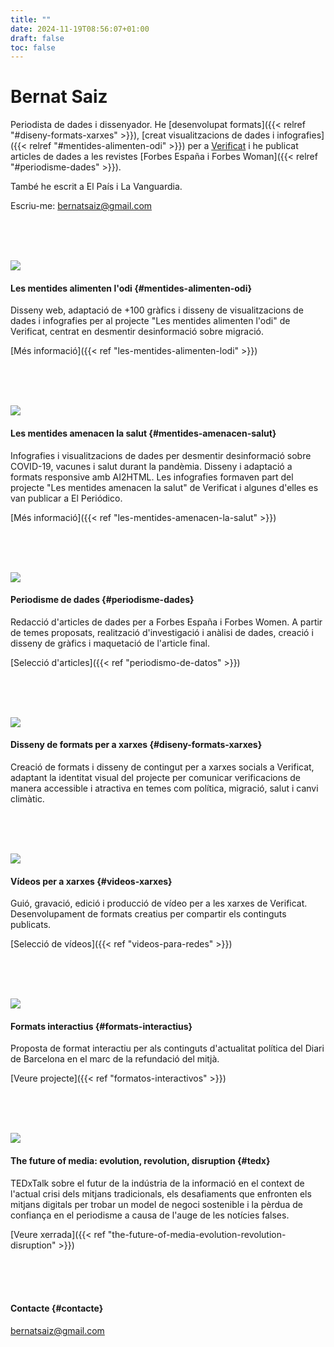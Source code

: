 ```yaml
---
title: ""
date: 2024-11-19T08:56:07+01:00
draft: false
toc: false
---
```


# Bernat Saiz

Periodista de dades i dissenyador. He [desenvolupat formats]({{< relref "#diseny-formats-xarxes" >}}), [creat visualitzacions de dades i infografies]({{< relref "#mentides-alimenten-odi" >}}) per a [Verificat](https://www.verificat.cat/) i he publicat articles de dades a les revistes [Forbes España i Forbes Woman]({{< relref "#periodisme-dades" >}}).

També he escrit a El País i La Vanguardia.

Escriu-me: [bernatsaiz@gmail.com](mailto:bernatsaiz@gmail.com)

<br><br><br>

![](/en/les-mentides-alimenten-lodi/images/1.png)

#### Les mentides alimenten l'odi {#mentides-alimenten-odi}

Disseny web, adaptació de +100 gràfics i disseny de visualitzacions de dades i infografies per al projecte "Les mentides alimenten l'odi" de Verificat, centrat en desmentir desinformació sobre migració.

[Més informació]({{< ref "les-mentides-alimenten-lodi" >}})

<br><br><br>

![](/en/les-mentides-amenacen-la-salut/images/1.png)

#### Les mentides amenacen la salut {#mentides-amenacen-salut}

Infografies i visualitzacions de dades per desmentir desinformació sobre COVID-19, vacunes i salut durant la pandèmia. Disseny i adaptació a formats responsive amb AI2HTML. Les infografies formaven part del projecte "Les mentides amenacen la salut" de Verificat i algunes d'elles es van publicar a El Periódico.

[Més informació]({{< ref "les-mentides-amenacen-la-salut" >}})

<br><br><br>

![](/en/periodismo-de-datos/images/0.png)

#### Periodisme de dades {#periodisme-dades}

Redacció d'articles de dades per a Forbes España i Forbes Women. A partir de temes proposats, realització d'investigació i anàlisi de dades, creació i disseny de gràfics i maquetació de l'article final.

[Selecció d'articles]({{< ref "periodismo-de-datos" >}})

<br><br><br>

![](/en/diseño-de-formatos-para-redes/images/1.png)

#### Disseny de formats per a xarxes {#diseny-formats-xarxes}

Creació de formats i disseny de contingut per a xarxes socials a Verificat, adaptant la identitat visual del projecte per comunicar verificacions de manera accessible i atractiva en temes com política, migració, salut i canvi climàtic.

<br><br><br>

![](/en/videos-para-redes/images/0.png)

#### Vídeos per a xarxes {#videos-xarxes}

Guió, gravació, edició i producció de vídeo per a les xarxes de Verificat. Desenvolupament de formats creatius per compartir els continguts publicats.

[Selecció de vídeos]({{< ref "videos-para-redes" >}})

<br><br><br>

![](/en/formatos-interactivos/images/0.png)

#### Formats interactius {#formats-interactius}

Proposta de format interactiu per als continguts d'actualitat política del Diari de Barcelona en el marc de la refundació del mitjà.

[Veure projecte]({{< ref "formatos-interactivos" >}})

<br><br><br>

![](/en/the-future-of-media-evolution-revolution-disruption/images/1.png)

#### The future of media: evolution, revolution, disruption {#tedx}

TEDxTalk sobre el futur de la indústria de la informació en el context de l'actual crisi dels mitjans tradicionals, els desafiaments que enfronten els mitjans digitals per trobar un model de negoci sostenible i la pèrdua de confiança en el periodisme a causa de l'auge de les notícies falses.

[Veure xerrada]({{< ref "the-future-of-media-evolution-revolution-disruption" >}})

<br><br><br>

#### Contacte {#contacte}

[bernatsaiz@gmail.com](mailto:bernatsaiz@gmail.com)

<br><br><br>
